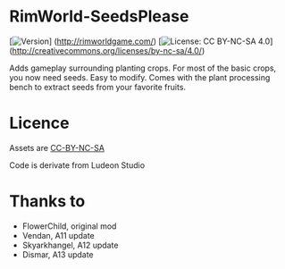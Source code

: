 # RimWorld-SeedsPlease

[![Version](https://img.shields.io/badge/Rimworld-A14-green.svg)]
(http://rimworldgame.com/)
[![License: CC BY-NC-SA 4.0](https://img.shields.io/badge/License-CC%20BY--NC--SA%204.0-blue.svg)]
(http://creativecommons.org/licenses/by-nc-sa/4.0/)

Adds gameplay surrounding planting crops.  For most of the basic crops, you now need seeds. Easy to modify. Comes with the plant processing bench to extract seeds from your favorite fruits. 

# Licence
Assets are [CC-BY-NC-SA](https://creativecommons.org/licenses/by-nc-sa/4.0/)

Code is derivate from Ludeon Studio

# Thanks to
- FlowerChild, original mod
- Vendan, A11 update
- Skyarkhangel, A12 update
- Dismar, A13 update
